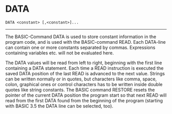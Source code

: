 # DATA

```
DATA <constant> [,<constant>]...
```

---

The BASIC-Command DATA is used to store constant information in the program code, and is used with the BASIC-command READ. Each DATA-line can contain one or more constants separated by commas. Expressions containing variables etc. will not be evaluated here.

The DATA values will be read from left to right, beginning with the first line containing a DATA statement. Each time a READ instruction is executed the saved DATA position of the last READ is advanced to the next value. Strings can be written normally or in quotes, but characters like comma, space, colon, graphical ones or control characters has to be written inside double quotes like string constants. The BASIC command RESTORE resets the pointer of the current DATA position the program start so that next READ will read from the first DATA found from the beginning of the program (starting with BASIC 3.5 the DATA line can be selected, too).
